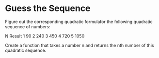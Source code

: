 # Guess the Sequence

Figure out the corresponding quadratic formulafor the following 
quadratic sequence of numbers:

N	Result
1	90
2	240
3	450
4	720
5	1050

Create a function that takes a number n and returns the nth number 
of this quadratic sequence.